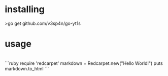 <h1>installing</h1>
>go get github.com/v3sp4n/go-yt1s
<h1>usage</h1>
<br>
```ruby
require 'redcarpet'
markdown = Redcarpet.new("Hello World!")
puts markdown.to_html
```
